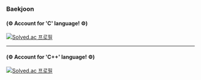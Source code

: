 ### Baekjoon 
#### (⚙ Account for 'C' language! ⚙)
[![Solved.ac
프로필](http://mazassumnida.wtf/api/v2/generate_badge?boj=jeha0714)](https://solved.ac/jeha0714)

<hr>

#### (⚙ Account for 'C++' language! ⚙)
[![Solved.ac
프로필](http://mazassumnida.wtf/api/v2/generate_badge?boj=pjeha0714)](https://solved.ac/pjeha0714)
